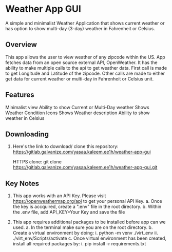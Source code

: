 # Weather App GUI
A simple and minimalist Weather Application that shows current weather or has option to show multi-day (3-day) weather in Fahrenheit or Celsius.

## Overview
This app allows the user to view weather of any zipcode within the US. App fetches data from an open source external API, OpenWeather. It has the ability to make multiple calls to the api to get weather data. First call is made to get Longitude and Latitude of the zipcode. Other calls are made to either get data for current weather or multi-day in Fahrenheit or Celsius unit.

## Features
Minimalist view
Ability to show Current or Multi-Day weather
Shows Weather Condition Icons
Shows Weather description
Ability to show weather in Celsius

## Downloading 
1. Here's the link to download/ clone this repository:
    https://gitlab.galvanize.com/yasaa.kaleem.ee1h/weather-app-gui

    HTTPS clone:
    git clone https://gitlab.galvanize.com/yasaa.kaleem.ee1h/weather-app-gui.git

## Key Notes
1. This app works with an API Key. Please visit https://openweathermap.org/api to get your personal API Key.
    a. Once the key is accquired, create a ".env" file in the root directory.
    b. Within the .env file, add API_KEY=Your Key and save the file

2. This app requires additional packages to be installed before app can we used.
    a. In the terminal make sure you are on the root directory.
    b. Create a virtual environment by doing:
        i. python -m venv ./virt_env
        ii. ./virt_env/Scripts/activate
    c. Once virtual environment has been created, install all required packages by:
        i. pip install -r requirements.txt